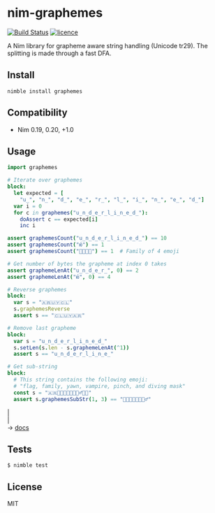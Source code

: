 # nim-graphemes

[![Build Status](https://img.shields.io/travis/nitely/nim-graphemes.svg?style=flat-square)](https://travis-ci.org/nitely/nim-graphemes)
[![licence](https://img.shields.io/github/license/nitely/nim-graphemes.svg?style=flat-square)](https://raw.githubusercontent.com/nitely/nim-graphemes/master/LICENSE)

A Nim library for grapheme aware string handling (Unicode tr29).
The splitting is made through a fast DFA.

## Install

```
nimble install graphemes
```

## Compatibility

* Nim 0.19, 0.20, +1.0


## Usage

```nim
import graphemes

# Iterate over graphemes
block:
  let expected = [
    "u̲", "n̲", "d̲", "e̲", "r̲", "l̲", "i̲", "n̲", "e̲", "d̲"]
  var i = 0
  for c in graphemes("u̲n̲d̲e̲r̲l̲i̲n̲e̲d̲"):
    doAssert c == expected[i]
    inc i

assert graphemesCount("u̲n̲d̲e̲r̲l̲i̲n̲e̲d̲") == 10
assert graphemesCount("ю́") == 1
assert graphemesCount("👨‍👩‍👧‍👦") == 1  # Family of 4 emoji

# Get number of bytes the grapheme at index 0 takes
assert graphemeLenAt("u̲n̲d̲e̲r̲", 0) == 2
assert graphemeLenAt("ю́", 0) == 4

# Reverse graphemes
block:
  var s = "🇦🇷🇺🇾🇨🇱"
  s.graphemesReverse
  assert s == "🇨🇱🇺🇾🇦🇷"

# Remove last grapheme
block:
  var s = "u̲n̲d̲e̲r̲l̲i̲n̲e̲d̲"
  s.setLen(s.len - s.graphemeLenAt(^1))
  assert s == "u̲n̲d̲e̲r̲l̲i̲n̲e̲"

# Get sub-string
block:
  # This string contains the following emoji:
  # "flag, family, yawn, vampire, pinch, and diving mask"
  const s = "🇦🇷👨‍👩‍👧‍👦🥱🧛🏻‍♂️🤏🤿"
  assert s.graphemesSubStr(1, 3) == "👨‍👩‍👧‍👦🥱🧛🏻‍♂️"
```
|  
|  
 -> [docs](https://nitely.github.io/nim-graphemes/)

## Tests

```
$ nimble test
```


## License

MIT

